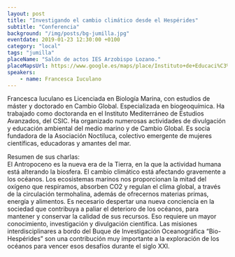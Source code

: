 ```yaml
---
layout: post
title: "Investigando el cambio climático desde el Hespérides"
subtitle: "Conferencia"
background: "/img/posts/bg-jumilla.jpg"
eventdate: 2019-01-23 12:30:00 +0100
category: "local"
tags: "jumilla"
placeName: "Salón de actos IES Arzobispo Lozano."
placeMapsUrl: https://www.google.es/maps/place/Instituto+de+Educaci%C3%B3n+Secundaria+Arzobispo+Lozano/@38.474172,-1.327079,17z/data=!3m1!4b1!4m5!3m4!1s0xd640f7e8d046725:0xa1840134413791db!8m2!3d38.4741678!4d-1.3248903?hl=en
speakers:
    - name: Francesca Iuculano
---
```


Francesca Iuculano es Licenciada en Biología Marina, con estudios de máster y doctorado en Cambio Global. Especializada en biogeoquímica. Ha trabajado como doctoranda en el Instituto Mediterráneo de Estudios Avanzados, del CSIC. Ha organizado numerosas actividades de divulgación y educación ambiental del medio marino y de Cambio Global. Es socia fundadora de la Asociación Noctiluca, colectivo emergente de mujeres científicas, educadoras y amantes del mar.  
 
Resumen de sus charlas:  
El Antropoceno es la nueva era de la Tierra, en la que la actividad humana está alterando la biosfera. El cambio climático está afectando gravemente a los océanos. Los ecosistemas marinos nos proporcionan la mitad del oxígeno que respiramos, absorben CO2 y regulan el clima global, a través de la circulación termohalina, además de ofrecernos materias primas, energía y alimentos. Es necesario despertar una nueva conciencia en la sociedad que contribuya a paliar el deterioro de los océanos, para mantener y conservar la calidad de sus recursos. Eso requiere un mayor conocimiento, investigación y divulgación científica. Las misiones interdisciplinares a bordo del Buque de Investigación Oceanográfica “Bio-Hespérides” son una contribución muy importante a la exploración de los océanos para vencer esos desafíos durante el siglo XXI.
